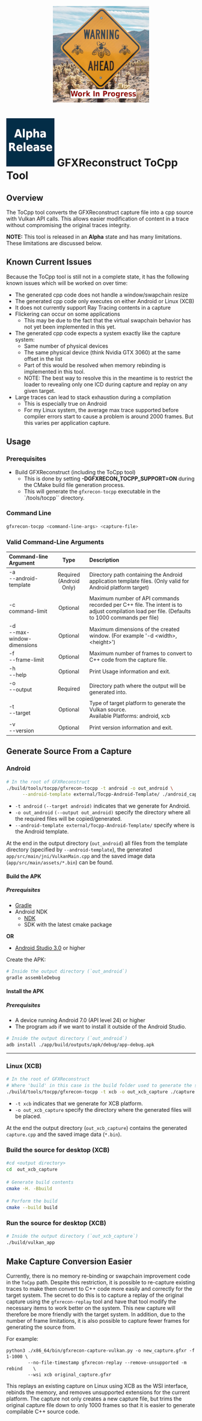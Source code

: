 <p align="center">
  <img src="work_in_progress.png"/>
</p>

# ![Alpha Release](alpha.png) GFXReconstruct ToCpp Tool

## Overview

The ToCpp tool converts the GFXReconstruct capture file into a cpp source with
Vulkan API calls.
This allows easier modification of content in a trace without compromising
the original traces integrity.

**NOTE:** This tool is released in an **Alpha** state and has many limitations.
These limitations are discussed below.

## Known Current Issues

Because the ToCpp tool is still not in a complete state, it has the following
known issues which will be worked on over time:

* The generated cpp code does not handle a window/swapchain resize
* The generated cpp code only executes on either Android or Linux (XCB)
* It does not currently support Ray Tracing contents in a capture
* Flickering can occur on some applications
  * This may be due to the fact that the virtual swapchain behavior has not yet
    been implemented in this yet.
* The generated cpp code expects a system exactly like the capture system:
  * Same number of physical devices
  * The same physical device (think Nvidia GTX 3060) at the same offset in the
    list
  * Part of this would be resolved when memory rebinding is implemented in this
    tool.
  * NOTE: The best way to resolve this in the meantime is to restrict the loader
    to revealing only one ICD during capture and replay on any given target.
* Large traces can lead to stack exhaustion during a compilation
  * This is especially true on Android
  * For my Linux system, the average max trace supported before compiler errors
    start to cause a problem is around 2000 frames.  But this varies per
    application capture.

## Usage

### Prerequisites

* Build GFXReconstruct (including the ToCpp tool)
  * This is done by setting **-DGFXRECON_TOCPP_SUPPORT=ON** during the CMake build
    file generation process.
  * This will generate the `gfxrecon-tocpp` executable in the
    `<build-folder>/tools/tocpp`` directory.

### Command Line
```sh
gfxrecon-tocpp <command-line-args> <capture-file>
```

### Valid Command-Line Arguments

| Command-line Argument              |   Type                  | Description                                             |
| :--------------------------------- | :---------------------: | :------------------------------------------------------ |
| -a <br> --android-template <dir>   | Required (Android Only) | Directory path containing the Android application template files. (Only valid for Android platform target) |
| -c <br> command-limit              | Optional                | Maximum number of API commands recorded per C++ file. The intent is to adjust compilation load per file. (Defaults to 1000 commands per file) |
| -d <br> --max-window-dimensions    | Optional                | Maximum dimensions of the created window. (For example '-d \<width\>,\<height\>') |
| -f <br> --frame-limit              | Optional                | Maximum number of frames to convert to C++ code from the capture file. |
| -h <br> --help                     | Optional                | Print Usage information and exit.                       |
| -o <br> --output <dir>             | Required                | Directory path where the output will be generated into. |
| -t <br> --target <platform>        | Optional                | Type of target platform to generate the Vulkan source.<br>Available Platforms: android, xcb |
| -v <br> --version                  | Optional                | Print version information and exit.                     |

## Generate Source From a Capture

### Android

```sh
# In the root of GFXReconstruct
./build/tools/tocpp/gfxrecon-tocpp -t android -o out_android \
      --android-template external/Tocpp-Android-Template/ ./android_capture.gfxr
```

* `-t android` `(--target android)` indicates that we generate for Android.
* `-o out_android` `(--output out_android)` specify the directory where all the
  required files will be copied/generated.
* `--android-template external/Tocpp-Android-Template/` specify where is the
  Android template.

At the end in the output directory (`out_android`) all files from the template
directory (specified by `--android-template`), the generated
`app/src/main/jni/VulkanMain.cpp` and the saved image data
(`app/src/main/assets/*.bin`) can be found.

#### Build the APK

##### Prerequisites
* [Gradle](https://gradle.org/install/)
* Android NDK
    * [NDK](https://developer.android.com/ndk/downloads/index.html)
    * SDK with the latest cmake package

**OR**

* [Android Studio 3.0](https://developer.android.com/studio/index.html) or
  higher

Create the APK:

```sh
# Inside the output directory (`out_android`)
gradle assembleDebug
```

#### Install the APK

##### Prerequisites
* A device running Android 7.0 (API level 24) or higher
* The program `adb` if we want to install it outside of the Android Studio.

```sh
# Inside the output directory (`out_android`)
adb install ./app/build/outputs/apk/debug/app-debug.apk
```

---

### Linux (XCB)

```sh
# In the root of GFXReconstruct
# Where 'build' in this case is the build folder used to generate the source
./build/tools/tocpp/gfxrecon-tocpp -t xcb -o out_xcb_capture ./capture.gfxr
```

* `-t xcb` indicates that we generate for XCB platform.
* `-o out_xcb_capture` specify the directory where the generated files will be
   placed.

At the end the output directory (`out_xcb_capture`) contains the generated
`capture.cpp` and the saved image data (`*.bin`).

### Build the source for desktop (XCB)

```sh
#cd <output directory>
cd  out_xcb_capture

# Generate build contents
cmake -H. -Bbuild

# Perform the build
cmake --build build
```

### Run the source for desktop (XCB)

```sh
# Inside the output directory (`out_xcb_capture`)
./build/vulkan_app
```

## Make Capture Conversion Easier

Currently, there is no memory re-binding or swapchain improvement code in the
`ToCpp` path.
Despite this restriction, it is possible to re-capture existing traces to make
them convert to C++ code more easily and correctly for the target system.
The secret to do this is to capture a replay of the original capture using the
`gfxrecon-replay` tool and have that tool modify the necessary items to work
better on the system.
This new capture will therefore be more friendly with the target system.
In addition, due to the number of frame limitations, it is also possible to
capture fewer frames for generating the source from.

For example:

```
python3 ./x86_64/bin/gfxrecon-capture-vulkan.py -o new_capture.gfxr -f 1-1000 \
        --no-file-timestamp gfxrecon-replay --remove-unsupported -m rebind    \
        --wsi xcb original_capture.gfxr
```

This replays an existing capture on Linux using XCB as the WSI interface,
rebinds the memory, and removes unsupported extensions for the current platform.
The capture not only creates a new capture file, but trims the original capture
file down to only 1000 frames so that it is easier to generate compilable C++
source code.
